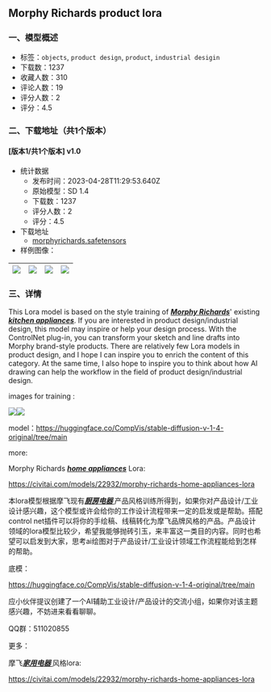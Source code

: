 ## Morphy Richards product lora
### 一、模型概述

- 标签：`objects`, `product design`, `product`, `industrial desigin`
- 下载数：1237
- 收藏人数：310
- 评论人数：19
- 评分人数：2
- 评分：4.5

### 二、下载地址（共1个版本）

#### [版本1/共1个版本] v1.0

- 统计数据
  - 发布时间：2023-04-28T11:29:53.640Z
  - 原始模型：SD 1.4
  - 下载数：1237
  - 评分人数：2
  - 评分：4.5
- 下载地址
  - [morphyrichards.safetensors](https://civitai.com/api/download/models/26845)
- 样例图像：

| <img src="https://image.civitai.com/xG1nkqKTMzGDvpLrqFT7WA/10dcdba9-7276-4b0d-94a4-f199f9045900/width=450/295741.jpeg" /> | <img src="https://image.civitai.com/xG1nkqKTMzGDvpLrqFT7WA/9fcc772c-2763-4563-b12f-c148b2852400/width=450/295760.jpeg" /> | <img src="https://image.civitai.com/xG1nkqKTMzGDvpLrqFT7WA/e5ecdeed-d3ed-4c23-c4d8-eb62c4b65600/width=450/295759.jpeg" /> | <img src="https://image.civitai.com/xG1nkqKTMzGDvpLrqFT7WA/4c2fa39a-935f-4567-dd6a-341afe632600/width=450/295758.jpeg" /> |
| ---- | ---- | ---- | ---- |


### 三、详情
<p>This Lora model is based on the style training of <strong><em><u>Morphy Richards</u></em></strong>' existing <strong><em><u>kitchen appliances</u></em></strong>. If you are interested in product design/industrial design, this model may inspire or help your design process. With the ControlNet plug-in, you can transform your sketch and line drafts into Morphy brand-style products. There are relatively few Lora models in product design, and I hope I can inspire you to enrich the content of this category. At the same time, I also hope to inspire you to think about how AI drawing can help the workflow in the field of product design/industrial design.</p><p>images for training :</p><img src="https://imagecache.civitai.com/xG1nkqKTMzGDvpLrqFT7WA/5f6a2d12-ed71-4c23-a040-f76a2a479600/width=525/5f6a2d12-ed71-4c23-a040-f76a2a479600" /><img src="https://imagecache.civitai.com/xG1nkqKTMzGDvpLrqFT7WA/5f2af73a-86c8-42c4-92b4-4d36be5e5600/width=525/5f2af73a-86c8-42c4-92b4-4d36be5e5600" /><p>model：<a target="_blank" rel="ugc" href="https://huggingface.co/CompVis/stable-diffusion-v-1-4-original/tree/main">https://huggingface.co/CompVis/stable-diffusion-v-1-4-original/tree/main</a></p><p>more:</p><p>Morphy Richards <strong><em><u>home appliances</u></em></strong> Lora:</p><p><a target="_blank" rel="ugc" href="https://civitai.com/models/22932/morphy-richards-home-appliances-lora">https://civitai.com/models/22932/morphy-richards-home-appliances-lora</a></p><p></p><p>本lora模型根据摩飞现有<strong><em><u>厨房电器 </u></em></strong>产品风格训练所得到，如果你对产品设计/工业设计感兴趣，这个模型或许会给你的工作设计流程带来一定的启发或是帮助。搭配control net插件可以将你的手绘稿、线稿转化为摩飞品牌风格的产品。产品设计领域的lora模型比较少，希望我能够抛砖引玉，来丰富这一类目的内容。同时也希望可以启发到大家，思考ai绘图对于产品设计/工业设计领域工作流程能给到怎样的帮助。</p><p>底模：</p><p><a target="_blank" rel="ugc" href="https://huggingface.co/CompVis/stable-diffusion-v-1-4-original/tree/main">https://huggingface.co/CompVis/stable-diffusion-v-1-4-original/tree/main</a></p><p></p><p>应小伙伴提议创建了一个AI辅助工业设计/产品设计的交流小组，如果你对该主题感兴趣，不妨进来看看聊聊。</p><p>QQ群：511020855</p><p></p><p>更多：</p><p>摩飞<strong><em><u>家用电器 </u></em></strong>风格lora:</p><p><a target="_blank" rel="ugc" href="https://civitai.com/models/22932/morphy-richards-home-appliances-lora">https://civitai.com/models/22932/morphy-richards-home-appliances-lora</a></p><p></p>